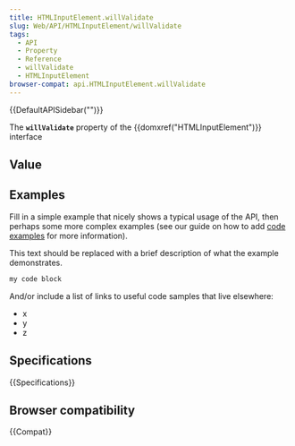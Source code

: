 ```yaml
---
title: HTMLInputElement.willValidate
slug: Web/API/HTMLInputElement/willValidate
tags:
  - API
  - Property
  - Reference
  - willValidate
  - HTMLInputElement
browser-compat: api.HTMLInputElement.willValidate
---
```

{{DefaultAPISidebar("")}}

The **`willValidate`** property of the {{domxref("HTMLInputElement")}} interface 

## Value



## Examples

Fill in a simple example that nicely shows a typical usage of the API, then perhaps some more complex examples (see our guide on how to add [code examples](/en-US/docs/MDN/Contribute/Structures/Code_examples) for more information).

This text should be replaced with a brief description of what the example demonstrates.

```js
my code block
```

And/or include a list of links to useful code samples that live elsewhere:

*   x
*   y
*   z

## Specifications

{{Specifications}}

## Browser compatibility

{{Compat}}


